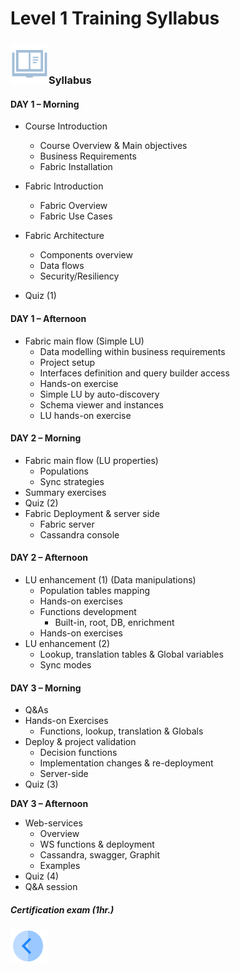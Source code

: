# Level 1 Training  Syllabus

### ![](/academy/00_Training_Level_1/images/syllabus.png)Syllabus

#### **DAY 1 – Morning**

- Course Introduction
  - Course Overview & Main objectives
  - Business Requirements
  - Fabric Installation

- Fabric Introduction
  - Fabric Overview
  - Fabric Use Cases

- Fabric Architecture
  - Components overview
  - Data flows
  - Security/Resiliency
- Quiz (1)

#### **DAY 1 – Afternoon**

- Fabric main flow (Simple LU)
  - Data modelling within business requirements
  - Project setup
  - Interfaces definition and query builder access
  - Hands-on exercise
  - Simple LU by auto-discovery
  - Schema viewer and instances
  - LU hands-on exercise

#### **DAY 2 – Morning**

- Fabric main flow (LU properties)
  - Populations
  - Sync strategies
-  Summary exercises
- Quiz (2)
- Fabric Deployment & server side
  - Fabric server
  - Cassandra console

#### **DAY 2 – Afternoon**

- LU enhancement (1) (Data manipulations)
  - Population tables mapping
  - Hands-on exercises
  - Functions development
    - Built-in, root, DB, enrichment
  - Hands-on exercises
- LU enhancement (2)
  - Lookup, translation tables & Global variables
  - Sync modes

#### **DAY 3 – Morning**

- Q&As
- Hands-on Exercises
  -  Functions, lookup, translation & Globals
- Deploy & project validation
  - Decision functions
  - Implementation changes & re-deployment
  - Server-side
- Quiz (3)

**DAY 3 – Afternoon**

- Web-services
  - Overview 
  - WS functions & deployment
  - Cassandra, swagger, Graphit
  - Examples 
- Quiz (4)
- Q&A session

##### Certification exam (1hr.)


[<img align="left" width="60" height="54" src="/articles/images/Previous.png">](/academy/Training_Level_1/01_Fabric_Introduction/1_1_Course_Overview.md)
